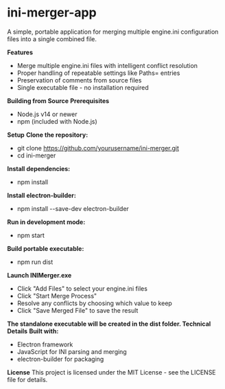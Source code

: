 # ini-merger-app
A simple, portable application for merging multiple engine.ini configuration files into a single combined file.



**Features**
- Merge multiple engine.ini files with intelligent conflict resolution
- Proper handling of repeatable settings like Paths= entries
- Preservation of comments from source files
- Single executable file - no installation required

**Building from Source**
**Prerequisites**
- Node.js v14 or newer
- npm (included with Node.js)

**Setup**
**Clone the repository:**
- git clone https://github.com/yourusername/ini-merger.git
- cd ini-merger

**Install dependencies:**
- npm install

**Install electron-builder:**
- npm install --save-dev electron-builder

**Run in development mode:**
- npm start

**Build portable executable:**
- npm run dist

**Launch INIMerger.exe**
- Click "Add Files" to select your engine.ini files
- Click "Start Merge Process"
- Resolve any conflicts by choosing which value to keep
- Click "Save Merged File" to save the result

**The standalone executable will be created in the dist folder.
Technical Details**
**Built with:**
- Electron framework
- JavaScript for INI parsing and merging
- electron-builder for packaging

**License**
This project is licensed under the MIT License - see the LICENSE file for details.
